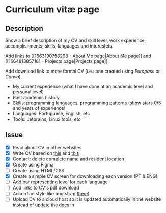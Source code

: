 # Curriculum vitæ page
## Description
Show a brief description of my CV and skill level, work experience, accomplishments, skills, languages and interestets.

Add links to [[1663190758298 - About Me page|About Me page]] and [[1664813857181 - Projects page|Projects page]].

Add download link to more formal CV (i.e.: one created using *Europass* or *Canva*).

- My current experience (what I have done at an academic level and personal level)
- Past academic history
- Skills: programming languages, programming patterns (show stars 0/5 and years of experience)
- Languages: Portuguese, English, etc
- Tools: Jetbrains, Linux tools, etc

## Issue
- [x] Read about CV in other websites
- [x] Write CV based on [this](https://www.constantcontact.com/blog/website-what-to-include-in-an-online-resume-website/) and [this](http://www.pascalvangemert.nl/#/abilities)
- [x] Contact: delete complete name and resident location
- [x] Create using Figma
- [ ] Create using HTML/CSS
- [x] Create a simple CV screen for downloading each version (PT & ENG)
- [ ] Add bar representing level for each language
- [ ] Add links to CV's pdf download
- [ ] Accordian style like bootstrap ([here](https://getbootstrap.com/docs/5.0/components/accordion/))
- [ ] Upload CV to a cloud host so it is updated automatically in the website instead of update the docs in 